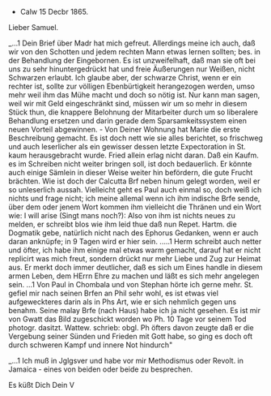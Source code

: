 + Calw 15 Decbr 1865.

Lieber Samuel.

_...1 Dein Brief über Madr hat mich gefreut. Allerdings meine ich auch, daß wir von den Schotten und jedem rechten Mann etwas lernen sollten; bes. in der Behandlung der Eingebornen. Es ist unzweifelhaft, daß man sie oft bei uns zu sehr hinuntergedrückt hat und freie Äußerungen nur Weißen, nicht Schwarzen erlaubt. Ich glaube aber, der schwarze Christ, wenn er ein rechter ist, sollte zur völligen Ebenbürtigkeit herangezogen werden, umso mehr weil ihm das Mühe macht und doch so nötig ist. Nur kann man sagen, weil wir mit Geld eingeschränkt sind, müssen wir um so mehr in diesem Stück thun, die knappere Belohnung der Mitarbeiter durch um so liberalere Behandlung ersetzen und darin gerade dem Sparsamkeitssystem einen neuen Vorteil abgewinnen. - Von Deiner Wohnung hat Marie die erste Beschreibung gemacht. Es ist doch nett wie sie alles berichtet, so frischweg und auch leserlicher als ein gewisser dessen letzte Expectoration in St. kaum herausgebracht wurde. Fried allein erlag nicht daran. Daß ein Kaufm. es im Schreiben nicht weiter bringen soll, ist doch bedauerlich. Er könnte auch einige Sämlein in dieser Weise weiter hin befördern, die gute Frucht brächten. Wie ist doch der Calcutta Brf neben hinum gelegt worden, weil er so unleserlich aussah. Vielleicht geht es Paul auch einmal so, doch weiß ich nichts und frage nicht; ich meine allemal wenn ich ihm indische Brfe sende, über dem oder jenem Wort kommen ihm vielleicht die Thränen und ein Wort wie: I will arise (Singt mans noch?): Also von ihm ist nichts neues zu melden, er schreibt blos wie ihm leid thue daß nun Repet. Hartm. die Dogmatik gebe, natürlich nicht nach des Ephorus Gedanken, wenn er auch daran anknüpfe; in 9 Tagen wird er hier sein. .....1 Herm schreibt auch netter und öfter, ich habe ihm einige mal etwas warm gemacht, darauf hat er nicht replicirt was mich freut, sondern drückt nur mehr Liebe und Zug zur Heimat aus. Er merkt doch immer deutlicher, daß es sich um Eines handle in diesem armen Leben, dem HErrn Ehre zu machen und läßt es sich mehr angelegen sein. ...1 
Von Paul in Chombala und von Stephan hörte ich gerne mehr. St. gefiel mir nach seinen Brfen an Phil sehr wohl, es ist etwas viel aufgeweckteres darin als in Phs Art, wie er sich nehmlich gegen uns benahm. Seine malay Brfe (nach Haus) habe ich ja nicht gesehen. Es ist mir von Gwatt das Bild zugeschickt worden wo Ph. 10 Tage vor seinem Tod photogr. dasitzt. Wattew. schrieb: obgl. Ph öfters davon zeugte daß er die Vergebung seiner Sünden und Frieden mit Gott habe, so ging es doch oft durch schweren Kampf und innere Not hindurch"

_...1 Ich muß in Jglgsver und habe vor mir Methodismus oder Revolt. in Jamaica - eines von beiden oder beide zu besprechen.

 Es küßt Dich Dein V
